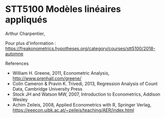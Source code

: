 # STT5100 Modèles linéaires appliqués

Arthur Charpentier, 

Pour plus d'information : https://freakonometrics.hypotheses.org/category/courses/stt5100/2018-automne

References 
* William H. Greene, 2011, Econometric Analysis, http://www.prenhall.com/greene/ 
* Colin Cameron & Pravin K. Trivedi, 2013, Regression Analysis of Count Data, Cambridge University Press 
* Stock JH and Watson MW, 2007, Introduction to Econometrics, Addison Wesley
* Achim Zeileis, 2008, Applied Econometrics with R, Springer Verlag, https://eeecon.uibk.ac.at/~zeileis/teaching/AER/index.html
